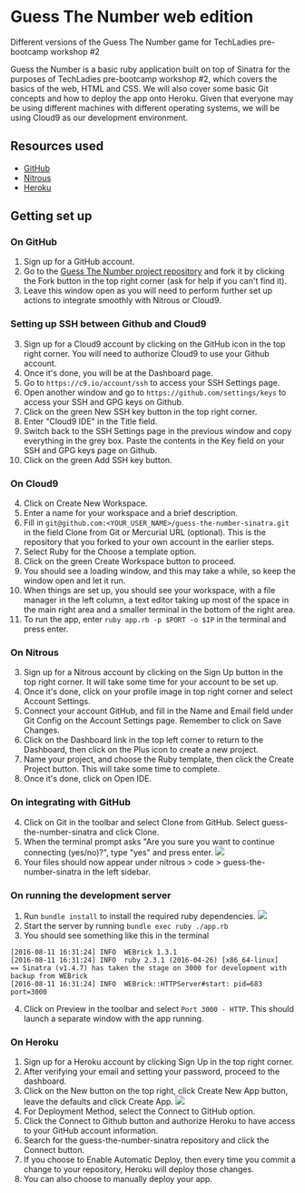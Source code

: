 # Guess The Number web edition
Different versions of the Guess The Number game for TechLadies pre-bootcamp workshop #2

Guess the Number is a basic ruby application built on top of Sinatra for the purposes of TechLadies pre-bootcamp workshop #2, which covers the basics of the web, HTML and CSS. We will also cover some basic Git concepts and how to deploy the app onto Heroku. Given that everyone may be using different machines with different operating systems, we will be using Cloud9 as our development environment.

## Resources used
- [GitHub](https://github.com)
- [Nitrous](https://www.nitrous.io/)
- [Heroku](https://www.heroku.com)

## Getting set up

### On GitHub
1. Sign up for a GitHub account.
2. Go to the [Guess The Number project repository](https://github.com/TechLadies/guess-the-number-sinatra) and fork it by clicking the Fork button in the top right corner (ask for help if you can't find it).
3. Leave this window open as you will need to perform further set up actions to integrate smoothly with Nitrous or Cloud9.

### Setting up SSH between Github and Cloud9
3. Sign up for a Cloud9 account by clicking on the GitHub icon in the top right corner. You will need to authorize Cloud9 to use your Github account.
4. Once it's done, you will be at the Dashboard page.
5. Go to `https://c9.io/account/ssh` to access your SSH Settings page.
7. Open another window and go to `https://github.com/settings/keys` to access your SSH and GPG keys on Github.
8. Click on the green New SSH key button in the top right corner.
9. Enter "Cloud9 IDE" in the Title field.
10. Switch back to the SSH Settings page in the previous window and copy everything in the grey box. Paste the contents in the Key field on your SSH and GPG keys page on Github.
11. Click on the green Add SSH key button.

### On Cloud9
4. Click on Create New Workspace.
5. Enter a name for your workspace and a brief description.
5. Fill in `git@github.com:<YOUR_USER_NAME>/guess-the-number-sinatra.git` in the field Clone from Git or Mercurial URL (optional). This is the repository that you forked to your own account in the earlier steps.
6. Select Ruby for the Choose a template option.
7. Click on the green Create Workspace button to proceed.
8. You should see a loading window, and this may take a while, so keep the window open and let it run.
9. When things are set up, you should see your workspace, with a file manager in the left column, a text editor taking up most of the space in the main right area and a smaller terminal in the bottom of the right area.
10. To run the app, enter `ruby app.rb -p $PORT -o $IP` in the terminal and press enter.

### On Nitrous
3. Sign up for a Nitrous account by clicking on the Sign Up button in the top right corner. It will take some time for your account to be set up.
4. Once it's done, click on your profile image in top right corner and select Account Settings.
5. Connect your account GitHub, and fill in the Name and Email field under Git Config on the Account Settings page. Remember to click on Save Changes.
6. Click on the Dashboard link in the top left corner to return to the Dashboard, then click on the Plus icon to create a new project.
7. Name your project, and choose the Ruby template, then click the Create Project button. This will take some time to complete.
8. Once it's done, click on Open IDE.

### On integrating with GitHub
4. Click on Git in the toolbar and select Clone from GitHub. Select guess-the-number-sinatra and click Clone.
5. When the terminal prompt asks "Are you sure you want to continue connecting (yes/no)?", type "yes" and press enter.
    ![](https://www.chenhuijing.com/filerepo/tl-ws2-terminal.png)
6. Your files should now appear under nitrous > code > guess-the-number-sinatra in the left sidebar.

### On running the development server
1. Run `bundle install` to install the required ruby dependencies.
    ![](https://www.chenhuijing.com/filerepo/tl-ws2-terminal2.png)
2. Start the server by running `bundle exec ruby ./app.rb`
3. You should see something like this in the terminal
```
[2016-08-11 16:31:24] INFO  WEBrick 1.3.1
[2016-08-11 16:31:24] INFO  ruby 2.3.1 (2016-04-26) [x86_64-linux]
== Sinatra (v1.4.7) has taken the stage on 3000 for development with backup from WEBrick
[2016-08-11 16:31:24] INFO  WEBrick::HTTPServer#start: pid=683 port=3000
```
4. Click on Preview in the toolbar and select `Port 3000 - HTTP`. This should launch a separate window with the app running.

### On Heroku
1. Sign up for a Heroku account by clicking Sign Up in the top right corner.
2. After verifying your email and setting your password, proceed to the dashboard.
3. Click on the New button on the top right, click Create New App button, leave the defaults and click Create App.
    ![](https://www.chenhuijing.com/filerepo/tl-ws2-heroku.png)
4. For Deployment Method, select the Connect to GitHub option.
5. Click the Connect to Github button and authorize Heroku to have access to your GitHub account information.
6. Search for the guess-the-number-sinatra repository and click the Connect button.
7. If you choose to Enable Automatic Deploy, then every time you commit a change to your repository, Heroku will deploy those changes.
8. You can also choose to manually deploy your app.
